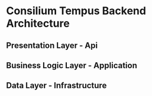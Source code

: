 # Consilium Tempus Backend Architecture

## Presentation Layer - Api

## Business Logic Layer - Application

## Data Layer - Infrastructure